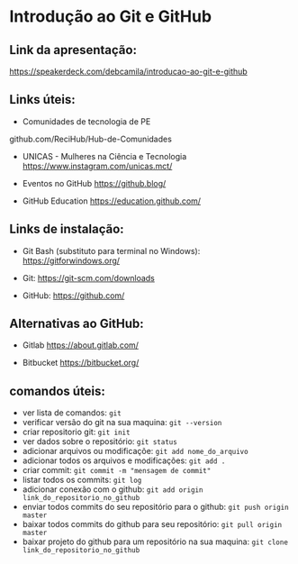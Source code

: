 # Introdução ao Git e GitHub

## Link da apresentação:
https://speakerdeck.com/debcamila/introducao-ao-git-e-github

## Links úteis:
- Comunidades de tecnologia de PE 

github.com/ReciHub/Hub-de-Comunidades

- UNICAS - Mulheres na Ciência e Tecnologia
https://www.instagram.com/unicas.mct/

- Eventos no GitHub
https://github.blog/

- GitHub Education
https://education.github.com/

## Links de instalação:

- Git Bash (substituto para terminal no Windows):
https://gitforwindows.org/

- Git:
https://git-scm.com/downloads

- GitHub:
https://github.com/

## Alternativas ao GitHub:

- Gitlab
https://about.gitlab.com/

- Bitbucket
https://bitbucket.org/


## comandos úteis:

- ver lista de comandos: ```git```
- verificar versão do git na sua maquina: ```git --version```
- criar repositorio git: ```git init``` 
- ver dados sobre o repositório: ```git status```
- adicionar arquivos ou modificaçõe: ```git add nome_do_arquivo```
- adicionar todos os arquivos e modificações: ```git add .```
- criar commit: ```git commit -m "mensagem de commit"```
- listar todos os commits: ```git log```
- adicionar conexão com o github: ```git add origin link_do_repositorio_no_github```
- enviar todos commits do seu repositório para o github: ```git push origin master```
- baixar todos commits do github para seu repositório: ```git pull origin master```
- baixar projeto do github para um repositório na sua maquina: ```git clone link_do_repositorio_no_github```
